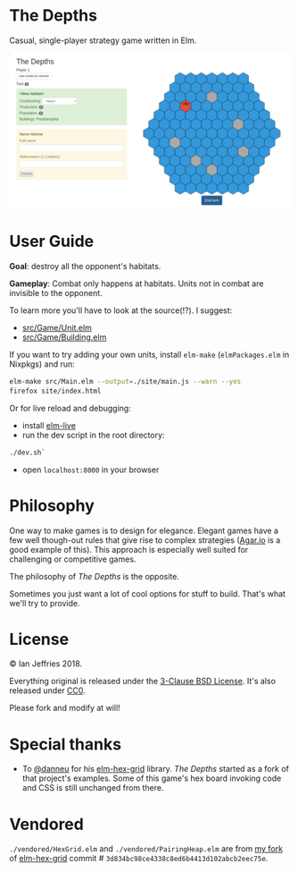 # The Depths

Casual, single-player strategy game written in Elm.

![screenshot](./screenshot.png)

# User Guide

**Goal**: destroy all the opponent's habitats.

**Gameplay**: Combat only happens at habitats. Units not in combat are invisible to the opponent.

To learn more you'll have to look at the source(!?). I suggest:

* [src/Game/Unit.elm](./src/Game/Unit.elm)
* [src/Game/Building.elm](./src/Game/Building.elm)

If you want to try adding your own units, install `elm-make` (`elmPackages.elm` in Nixpkgs) and run:

```sh
elm-make src/Main.elm --output=./site/main.js --warn --yes
firefox site/index.html
```

Or for live reload and debugging:

* install [elm-live](https://github.com/architectcodes/elm-live)
* run the dev script in the root directory:

```sh
./dev.sh`
```

* open `localhost:8000` in your browser

# Philosophy

One way to make games is to design for elegance. Elegant games have a few well though-out rules that give rise to complex strategies ([Agar.io](http://agar.io/) is a good example of this). This approach is especially well suited for challenging or competitive games.

The philosophy of _The Depths_ is the opposite.

Sometimes you just want a lot of cool options for stuff to build. That's what we'll try to provide.

# License

© Ian Jeffries 2018.

Everything original is released under the [3-Clause BSD License](https://opensource.org/licenses/BSD-3-Clause). It's also released under [CC0](https://creativecommons.org/share-your-work/public-domain/cc0/).

Please fork and modify at will!

# Special thanks

* To [@danneu](https://github.com/danneu/elm-hex-grid) for his [elm-hex-grid](https://github.com/danneu/elm-hex-grid) library. _The Depths_ started as a fork of that project's examples. Some of this game's hex board invoking code and CSS is still unchanged from there.

# Vendored

`./vendored/HexGrid.elm` and `./vendored/PairingHeap.elm` are from [my fork](https://github.com/seagreen/elm-hex-grid) of [elm-hex-grid](https://github.com/danneu/elm-hex-grid) commit # `3d834bc98ce4338c8ed6b4413d102abcb2eec75e`.

